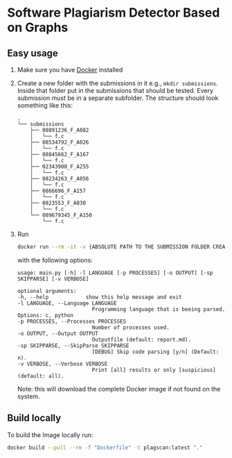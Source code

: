 # Software Plagiarism Detector Based on Graphs

## Easy usage

1. Make sure you have [Docker](https://docs.docker.com/get-docker/) installed
2. Create a new folder with the submissions in it e.g., ``mkdir submissions``. Inside that folder put in the submissions that should be tested. Every submission must be in a separate subfolder. The structure should look something like this:

    ```text
    .
    └── submissions
        ├── 08891236_F_A082
        │   └── f.c
        ├── 08534792_F_A026
        │   └── f.c
        ├── 08845662_F_A167
        │   └── f.c
        ├── 02343900_F_A255
        │   └── f.c
        ├── 08234263_F_A056
        │   └── f.c
        ├── 0866696_F_A157
        │   └── f.c
        ├── 0823553_F_A030
        │   └── f.c
        └── 089679345_F_A150
            └── f.c
    ```

3. Run

   ```bash
   docker run --rm -it -v {ABSOLUTE PATH TO THE SUBMISSION FOLDER CREATED IN STEP 2}:/app/submissions/ plagscan:latest
   ```

   with the following options:  

    ```text
    usage: main.py [-h] -l LANGUAGE [-p PROCESSES] [-o OUTPUT] [-sp SKIPPARSE] [-v VERBOSE]

    optional arguments:
    -h, --help            show this help message and exit
    -l LANGUAGE, --Language LANGUAGE
                            Programming language that is beeing parsed. Options: c, python
    -p PROCESSES, --Processes PROCESSES
                            Number of processes used.
    -o OUTPUT, --Output OUTPUT
                            Outputfile (default: report.md).
    -sp SKIPPARSE, --SkipParse SKIPPARSE
                            [DEBUG] Skip code parsing [y/n] (Default: n).
    -v VERBOSE, --Verbose VERBOSE
                            Print [all] results or only [suspicious] (default: all).
    ```

    Note: this will download the complete Docker image if not found on the system.

## Build locally

To build the Image locally run:

```bash
docker build --pull --rm -f "Dockerfile" -t plagscan:latest "."
```
